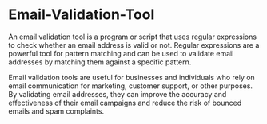 # Email-Validation-Tool
An email validation tool is a program or script that uses regular expressions to check whether an email address is valid or not. Regular expressions are a powerful tool for pattern matching and can be used to validate email addresses by matching them against a specific pattern.

Email validation tools are useful for businesses and individuals who rely on email communication for marketing, customer support, or other purposes. By validating email addresses, they can improve the accuracy and effectiveness of their email campaigns and reduce the risk of bounced emails and spam complaints.




